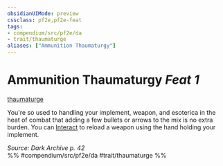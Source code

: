 ```yaml
---
obsidianUIMode: preview
cssclass: pf2e,pf2e-feat
tags:
- compendium/src/pf2e/da
- trait/thaumaturge
aliases: ["Ammunition Thaumaturgy"]
---
```

# Ammunition Thaumaturgy  *Feat 1*  
[thaumaturge](/rules/traits/thaumaturge-da.md)  


You're so used to handling your implement, weapon, and esoterica in the heat of combat that adding a few bullets or arrows to the mix is no extra burden. You can [Interact](/rules/actions/interact.md) to reload a weapon using the hand holding your implement.

*Source: Dark Archive p. 42*  
%% #compendium/src/pf2e/da #trait/thaumaturge %%